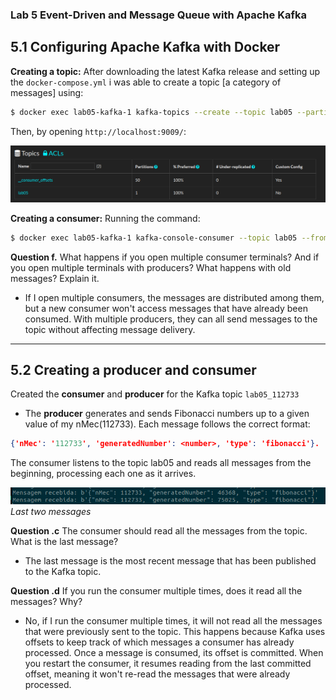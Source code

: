 ### Lab 5 Event-Driven and Message Queue with Apache Kafka

## 5.1 Configuring Apache Kafka with Docker

**Creating a topic:** After downloading the latest Kafka release and setting up the `docker-compose.yml` i was able to create a topic [a category of messages] using:

```bash
$ docker exec lab05-kafka-1 kafka-topics --create --topic lab05 --partitions 1 --replication-factor 1 --bootstrap-server kafka:9092
```

Then, by opening `http://localhost:9009/`:

![alt text](image.png)

**Creating a consumer:** Running the command:

```bash
$ docker exec lab05-kafka-1 kafka-console-consumer --topic lab05 --from-beginning --bootstrap-server kafka:9092
```

**Question f.** What happens if you open multiple consumer terminals? And if you open multiple terminals with
producers? What happens with old messages? Explain it.

- If I open multiple consumers, the messages are distributed among them, but a new consumer won't access messages that have already been consumed. With multiple producers, they can all send messages to the topic without affecting message delivery.

---

## 5.2 Creating a producer and consumer

Created the **consumer** and **producer** for the Kafka topic `lab05_112733`

- The **producer** generates and sends Fibonacci numbers up to a given value of my nMec(112733). Each message follows the correct format:

```json
{'nMec': '112733', 'generatedNumber': <number>, 'type': 'fibonacci'}.
```

The consumer listens to the topic lab05 and reads all messages from the beginning, processing each one as it arrives.

![alt text](image-1.png)
_Last two messages_

**Question .c** The consumer should read all the messages from the topic. What is the last message?

- The last message is the most recent message that has been published to the Kafka topic.

**Question .d** If you run the consumer multiple times, does it read all the messages? Why?

- No, if I run the consumer multiple times, it will not read all the messages that were previously sent to the topic. This happens because Kafka uses offsets to keep track of which messages a consumer has already processed. Once a message is consumed, its offset is committed. When you restart the consumer, it resumes reading from the last committed offset, meaning it won't re-read the messages that were already processed.
